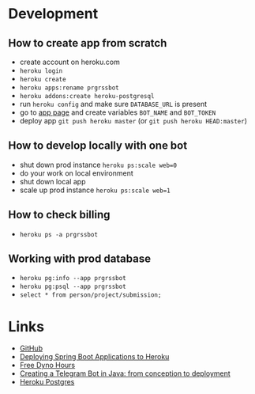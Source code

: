 # Development

## How to create app from scratch
* create account on heroku.com
* `heroku login`
* `heroku create`
* `heroku apps:rename prgrssbot`
* `heroku addons:create heroku-postgresql`
* run `heroku config` and make sure `DATABASE_URL` is present
* go to [app page](https://dashboard.heroku.com/apps/prgrssbot/settings) and create variables `BOT_NAME` and `BOT_TOKEN`
* deploy app `git push heroku master` (or `git push heroku HEAD:master`)

## How to develop locally with one bot
* shut down prod instance `heroku ps:scale web=0`
* do your work on local environment
* shut down local app
* scale up prod instance `heroku ps:scale web=1`

## How to check billing
* `heroku ps -a prgrssbot`

## Working with prod database
* `heroku pg:info --app prgrssbot`
* `heroku pg:psql --app prgrssbot`
* `select * from person/project/submission;`

# Links
* [GitHub](https://github.com/sandlex/progressbot)
* [Deploying Spring Boot Applications to Heroku](https://devcenter.heroku.com/articles/deploying-spring-boot-apps-to-heroku)
* [Free Dyno Hours](https://devcenter.heroku.com/articles/free-dyno-hours)
* [Creating a Telegram Bot in Java: from conception to deployment](https://medium.com/codegym/creating-a-telegram-bot-in-java-from-conception-to-deployment-8f8230b81b97)
* [Heroku Postgres](https://devcenter.heroku.com/articles/heroku-postgresql#using-the-cli)